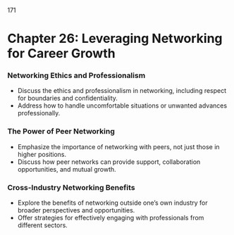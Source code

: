 171

# **Chapter 26: Leveraging Networking for Career Growth**

### **Networking Ethics and Professionalism**

- Discuss the ethics and professionalism in networking, including respect for boundaries and 
confidentiality.
- Address how to handle uncomfortable situations or unwanted advances professionally.


### **The Power of Peer Networking**

- Emphasize the importance of networking with peers, not just those in higher positions.
- Discuss how peer networks can provide support, collaboration opportunities, and mutual growth.


### **Cross-Industry Networking Benefits**

- Explore the benefits of networking outside one’s own industry for broader perspectives and 
opportunities.
- Offer strategies for effectively engaging with professionals from different sectors.
